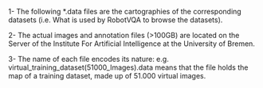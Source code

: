 
1- The following *.data files are the cartographies of the corresponding datasets (i.e. What is used by RobotVQA to browse the datasets).

2- The actual images and annotation files (>100GB) are located on the Server of the Institute For Artificial Intelligence at the University of Bremen.

3- The name of each file encodes its nature: e.g. virtual_training_dataset(51000_Images).data means that the file holds the map of a training dataset, made up of 51.000 virtual images.
